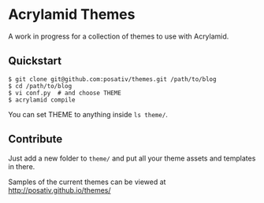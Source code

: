 # Acrylamid Themes

A work in progress for a collection of themes to use with Acrylamid.

## Quickstart

```shell
$ git clone git@github.com:posativ/themes.git /path/to/blog
$ cd /path/to/blog
$ vi conf.py  # and choose THEME
$ acrylamid compile
```

You can set THEME to anything inside `ls theme/`.

## Contribute

Just add a new folder to `theme/` and put all your theme assets and templates
in there.

Samples of the current themes can be viewed at http://posativ.github.io/themes/

